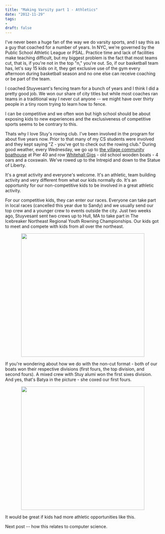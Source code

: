 ```yaml
---
title: "Making Varsity part 1 - Athletics"
date: "2012-11-29"
tags:
- 
draft: false
---
```



I've never been a huge fan of the way we do varsity sports, and I say
this as a guy that coached for a number of years. In NYC, we're
governed by the Public School Athletic League or PSAL. Practice time
and lack of facilities make teaching difficult, but my biggest problem
is the fact that most teams cut, that is, if you're not in the top
"n," you're out. So, if our basketball team has, let's say 15 kids on
it, they get exclusive use of the gym every afternoon during
basketball season and no one else can receive coaching or be part of
the team.

I coached Stuyvesant's fencing team for a bunch of years and I think I
did a pretty good job. We won our share of city titles but while most
coaches ran teams in a traditional way I never cut anyone -- we might
have over thirty people in a tiny room trying to learn how to fence.

I can be competitive and we often won but high school should be about
exposing kids to new experiences and the exclusiveness of competitive
sports seems to be contrary to this.

Thats why I love Stuy's rowing club. I've been involved in the program
for about five years now. Prior to that many of my CS students were
involved and they kept saying "Z - you've got to check out the rowing
club." During good weather, every Wednesday, we go up to <a
href="http://www.villagecommunityboathouse.org/">the village community
boathouse</a> at Pier 40 and row <a
href="http://en.wikipedia.org/wiki/Whitehall_Rowboat">Whitehall
Gigs</a> - old school wooden boats - 4 oars and a coxswain. We've
rowed up to the Intrepid and down to the Statue of Liberty.

It's a great activity and everyone's welcome. It's an athletic, team
building activity and very different from what our kids normally
do. It's an opportunity for our non-competitive kids to be involved in
a great athletic activity.

For our competitive kids, they can enter our races. Everyone can take
part in local races (cancelled this year due to Sandy) and we usually
send our top crew and a younger crew to events outside the city. Just
two weeks ago, Stuyvesant sent two crews up to Hull, MA to take part in
The Icebreaker Northeast Regional Youth Rowning Championships. Our
kids got to meet and compete with kids from all over the northeast.

<div align="center">
<img width="400px" src="/img/icebreaker1.jpg">
</div>

If you're wondering about how we do with the non-cut format - both of
our boats won their respective divisions (first fours, the top
division, and second fours). A mixed crew with Stuy alumi won the
first sixes division. And yes, that's Batya in the picture - she coxed
our first fours.

<div align="center">
<img width="400px" src="/img/rowingteam.jpg">
</div>


It would be great if kids had more athletic opportunities like this.

Next post -- how this relates to computer science.

